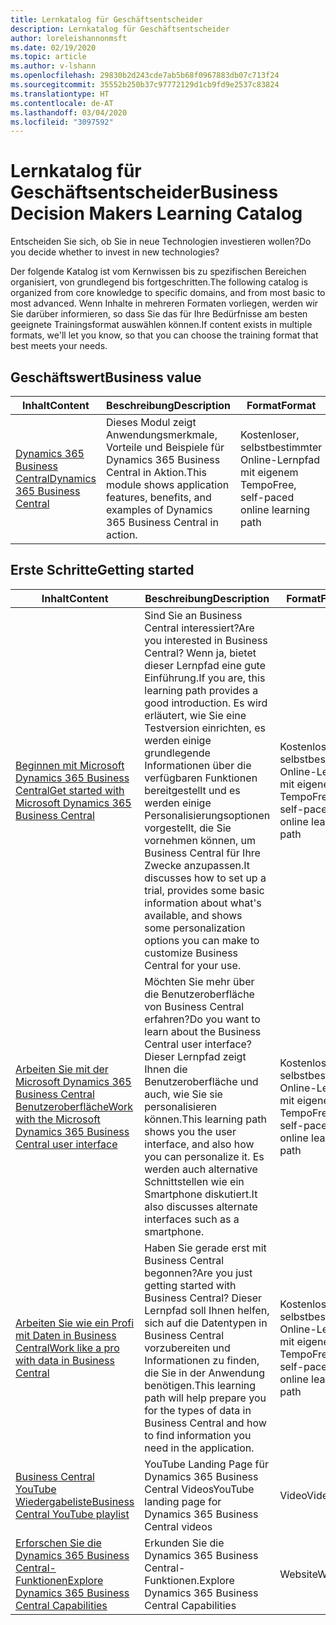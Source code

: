 ```yaml
---
title: Lernkatalog für Geschäftsentscheider
description: Lernkatalog für Geschäftsentscheider
author: loreleishannonmsft
ms.date: 02/19/2020
ms.topic: article
ms.author: v-lshann
ms.openlocfilehash: 29830b2d243cde7ab5b68f0967883db07c713f24
ms.sourcegitcommit: 35552b250b37c97772129d1cb9fd9e2537c83824
ms.translationtype: HT
ms.contentlocale: de-AT
ms.lasthandoff: 03/04/2020
ms.locfileid: "3097592"
---
```

# <a name="business-decision-makers-learning-catalog"></a><span data-ttu-id="0c991-103">Lernkatalog für Geschäftsentscheider</span><span class="sxs-lookup"><span data-stu-id="0c991-103">Business Decision Makers Learning Catalog</span></span>

<span data-ttu-id="0c991-104">Entscheiden Sie sich, ob Sie in neue Technologien investieren wollen?</span><span class="sxs-lookup"><span data-stu-id="0c991-104">Do you decide whether to invest in new technologies?</span></span>

<span data-ttu-id="0c991-105">Der folgende Katalog ist vom Kernwissen bis zu spezifischen Bereichen organisiert, von grundlegend bis fortgeschritten.</span><span class="sxs-lookup"><span data-stu-id="0c991-105">The following catalog is organized from core knowledge to specific domains, and from most basic to most advanced.</span></span> <span data-ttu-id="0c991-106">Wenn Inhalte in mehreren Formaten vorliegen, werden wir Sie darüber informieren, so dass Sie das für Ihre Bedürfnisse am besten geeignete Trainingsformat auswählen können.</span><span class="sxs-lookup"><span data-stu-id="0c991-106">If content exists in multiple formats, we'll let you know, so that you can choose the training format that best meets your needs.</span></span>  

## <span data-ttu-id="0c991-107">Geschäftswert<a name="busvalue"></a></span><span class="sxs-lookup"><span data-stu-id="0c991-107">Business value<a name="busvalue"></a></span></span>

| <span data-ttu-id="0c991-108">Inhalt</span><span class="sxs-lookup"><span data-stu-id="0c991-108">Content</span></span>                                                                 | <span data-ttu-id="0c991-109">Beschreibung</span><span class="sxs-lookup"><span data-stu-id="0c991-109">Description</span></span>                                                                                                | <span data-ttu-id="0c991-110">Format</span><span class="sxs-lookup"><span data-stu-id="0c991-110">Format</span></span>                                | <span data-ttu-id="0c991-111">Länge</span><span class="sxs-lookup"><span data-stu-id="0c991-111">Length</span></span>     |
|----------------------------------------------------------------------------------------------------------------|------------------------------------------------------------------------------------------------------------|---------------------------------------|------------|
| [<span data-ttu-id="0c991-112">Dynamics 365 Business Central</span><span class="sxs-lookup"><span data-stu-id="0c991-112">Dynamics 365 Business Central</span></span>](https://docs.microsoft.com/learn/modules/dynamics-365-business-central/) | <span data-ttu-id="0c991-113">Dieses Modul zeigt Anwendungsmerkmale, Vorteile und Beispiele für Dynamics 365 Business Central in Aktion.</span><span class="sxs-lookup"><span data-stu-id="0c991-113">This module shows application features, benefits, and examples of Dynamics 365 Business Central in action.</span></span> | <span data-ttu-id="0c991-114">Kostenloser, selbstbestimmter Online-Lernpfad mit eigenem Tempo</span><span class="sxs-lookup"><span data-stu-id="0c991-114">Free, self-paced online learning path</span></span> | <span data-ttu-id="0c991-115">24 Minuten</span><span class="sxs-lookup"><span data-stu-id="0c991-115">24 minutes</span></span> |

## <span data-ttu-id="0c991-116">Erste Schritte<a name="get-started"></a></span><span class="sxs-lookup"><span data-stu-id="0c991-116">Getting started<a name="get-started"></a></span></span>

| <span data-ttu-id="0c991-117">Inhalt</span><span class="sxs-lookup"><span data-stu-id="0c991-117">Content</span></span>                                                                                                                             | <span data-ttu-id="0c991-118">Beschreibung</span><span class="sxs-lookup"><span data-stu-id="0c991-118">Description</span></span>                                                                                                                                                                                                                                                                                      | <span data-ttu-id="0c991-119">Format</span><span class="sxs-lookup"><span data-stu-id="0c991-119">Format</span></span>                                | <span data-ttu-id="0c991-120">Länge</span><span class="sxs-lookup"><span data-stu-id="0c991-120">Length</span></span>             |
|------------------------------------------------------------------------------------------------------------------------------------------------------------------------------|--------------------------------------------------------------------------------------------------------------------------------------------------------------------------------------------------------------------------------------------------------------------------------------------------|---------------------------------------|--------------------|
| [<span data-ttu-id="0c991-121">Beginnen mit Microsoft Dynamics 365 Business Central</span><span class="sxs-lookup"><span data-stu-id="0c991-121">Get started with Microsoft Dynamics 365 Business Central</span></span>](https://docs.microsoft.com/learn/paths/get-started-dynamics-365-business-central/)                          | <span data-ttu-id="0c991-122">Sind Sie an Business Central interessiert?</span><span class="sxs-lookup"><span data-stu-id="0c991-122">Are you interested in Business Central?</span></span> <span data-ttu-id="0c991-123">Wenn ja, bietet dieser Lernpfad eine gute Einführung.</span><span class="sxs-lookup"><span data-stu-id="0c991-123">If you are, this learning path provides a good introduction.</span></span> <span data-ttu-id="0c991-124">Es wird erläutert, wie Sie eine Testversion einrichten, es werden einige grundlegende Informationen über die verfügbaren Funktionen bereitgestellt und es werden einige Personalisierungsoptionen vorgestellt, die Sie vornehmen können, um Business Central für Ihre Zwecke anzupassen.</span><span class="sxs-lookup"><span data-stu-id="0c991-124">It discusses how to set up a trial, provides some basic information about what's available, and shows some personalization options you can make to customize Business Central for your use.</span></span> | <span data-ttu-id="0c991-125">Kostenloser, selbstbestimmter Online-Lernpfad mit eigenem Tempo</span><span class="sxs-lookup"><span data-stu-id="0c991-125">Free, self-paced online learning path</span></span> | <span data-ttu-id="0c991-126">3 Stunden 4 Minuten</span><span class="sxs-lookup"><span data-stu-id="0c991-126">3 hours 4 minutes</span></span>  |
| [<span data-ttu-id="0c991-127">Arbeiten Sie mit der Microsoft Dynamics 365 Business Central Benutzeroberfläche</span><span class="sxs-lookup"><span data-stu-id="0c991-127">Work with the Microsoft Dynamics 365 Business Central user interface</span></span>](https://docs.microsoft.com/learn/paths/work-with-user-interface-dynamics-365-business-central/) | <span data-ttu-id="0c991-128">Möchten Sie mehr über die Benutzeroberfläche von Business Central erfahren?</span><span class="sxs-lookup"><span data-stu-id="0c991-128">Do you want to learn about the Business Central user interface?</span></span> <span data-ttu-id="0c991-129">Dieser Lernpfad zeigt Ihnen die Benutzeroberfläche und auch, wie Sie sie personalisieren können.</span><span class="sxs-lookup"><span data-stu-id="0c991-129">This learning path shows you the user interface, and also how you can personalize it.</span></span> <span data-ttu-id="0c991-130">Es werden auch alternative Schnittstellen wie ein Smartphone diskutiert.</span><span class="sxs-lookup"><span data-stu-id="0c991-130">It also discusses alternate interfaces such as a smartphone.</span></span>                                                                               | <span data-ttu-id="0c991-131">Kostenloser, selbstbestimmter Online-Lernpfad mit eigenem Tempo</span><span class="sxs-lookup"><span data-stu-id="0c991-131">Free, self-paced online learning path</span></span> | <span data-ttu-id="0c991-132">2 Stunden 27 Minuten</span><span class="sxs-lookup"><span data-stu-id="0c991-132">2 hours 27 minutes</span></span> |
| [<span data-ttu-id="0c991-133">Arbeiten Sie wie ein Profi mit Daten in Business Central</span><span class="sxs-lookup"><span data-stu-id="0c991-133">Work like a pro with data in Business Central</span></span>](https://docs.microsoft.com/learn/paths/work-pro-data-dynamics-365-business-central)                                    | <span data-ttu-id="0c991-134">Haben Sie gerade erst mit Business Central begonnen?</span><span class="sxs-lookup"><span data-stu-id="0c991-134">Are you just getting started with Business Central?</span></span> <span data-ttu-id="0c991-135">Dieser Lernpfad soll Ihnen helfen, sich auf die Datentypen in Business Central vorzubereiten und Informationen zu finden, die Sie in der Anwendung benötigen.</span><span class="sxs-lookup"><span data-stu-id="0c991-135">This learning path will help prepare you for the types of data in Business Central and how to find information you need in the application.</span></span>                                                                                                  | <span data-ttu-id="0c991-136">Kostenloser, selbstbestimmter Online-Lernpfad mit eigenem Tempo</span><span class="sxs-lookup"><span data-stu-id="0c991-136">Free, self-paced online learning path</span></span> | <span data-ttu-id="0c991-137">2 Stunden 27 Minuten</span><span class="sxs-lookup"><span data-stu-id="0c991-137">2 hours 27 minutes</span></span> |
| [<span data-ttu-id="0c991-138">Business Central YouTube Wiedergabeliste</span><span class="sxs-lookup"><span data-stu-id="0c991-138">Business Central YouTube playlist</span></span>](https://www.youtube.com/playlist?list=PLcakwueIHoT-wVFPKUtmxlqcG1kJ0oqq4)                                                                | <span data-ttu-id="0c991-139">YouTube Landing Page für Dynamics 365 Business Central Videos</span><span class="sxs-lookup"><span data-stu-id="0c991-139">YouTube landing page for Dynamics 365 Business Central videos</span></span>                                                                                                                                                                                                                                    | <span data-ttu-id="0c991-140">Video</span><span class="sxs-lookup"><span data-stu-id="0c991-140">Video</span></span>                                 |                    |
| [<span data-ttu-id="0c991-141">Erforschen Sie die Dynamics 365 Business Central-Funktionen</span><span class="sxs-lookup"><span data-stu-id="0c991-141">Explore Dynamics 365 Business Central Capabilities</span></span>](https://dynamics.microsoft.com/business-central/capabilities/)                                                    | <span data-ttu-id="0c991-142">Erkunden Sie die Dynamics 365 Business Central-Funktionen.</span><span class="sxs-lookup"><span data-stu-id="0c991-142">Explore Dynamics 365 Business Central Capabilities</span></span>                                                                                                                                                                                                                                               | <span data-ttu-id="0c991-143">Website</span><span class="sxs-lookup"><span data-stu-id="0c991-143">Website</span></span>                               |                    |

